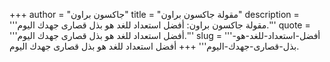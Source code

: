 +++
author = "جاكسون براون"
title = "مقولة جاكسون براون"
description = '''مقولة جاكسون براون: أفضل استعداد للغد هو بذل قصارى جهدك اليوم.'''
quote = '''أفضل استعداد للغد هو بذل قصارى جهدك اليوم.'''
slug = '''أفضل-استعداد-للغد-هو-بذل-قصارى-جهدك-اليوم'''
+++
أفضل استعداد للغد هو بذل قصارى جهدك اليوم.
